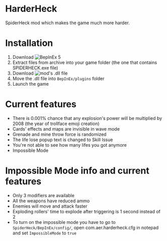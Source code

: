 # HarderHeck
SpiderHeck mod which makes the game much more harder.

# Installation
1. Download ![BepInEx 5](https://github.com/BepInEx/BepInEx/releases)
2. Extract files from archive into your game folder (the one that contains SPIDERHECK.exe file)
3. Download ![mod's .dll file](https://github.com/AerGameChannel/HarderHeck/releases/latest/)
4. Move the .dll file into `BepInEx/plugins` folder
5. Launch the game

# Current features

- There is 0.001% chance that any explosion's power will be multiplied by 2008 (the year of trollface emoji creation)
- Cards' effects and maps are invisible in wave mode
- Grenade and mine throw force is randomized
- The life lose popup text is changed to Skill Issue
- You're not able to see how many lifes you got anymore
- Impossible Mode

# Impossible Mode info and current features
- Only 3 modifiers are available
- All the weapons have reduced ammo
- Enemies will move and attack faster
- Exploding rollers' time to explode after triggering is 1 second instead of 2
- To turn on the impossible mode you have to go to `SpiderHeck/BepInEx/config/`, open com.aer.harderheck.cfg in notepad and set `ImpossibleMode` to `true`
